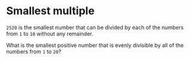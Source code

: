 # Smallest multiple

`2520` is the smallest number that can be divided by each of the numbers from `1` to `10` without any remainder.

What is the smallest positive number that is evenly divisible by all of the numbers from `1` to `20`?
